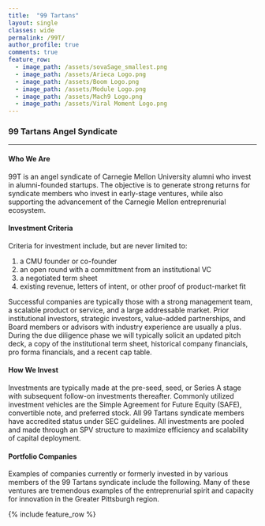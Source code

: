 ```yaml
---
title:  "99 Tartans"
layout: single
classes: wide
permalink: /99T/
author_profile: true
comments: true
feature_row:
  - image_path: /assets/sovaSage_smallest.png
  - image_path: /assets/Arieca Logo.png
  - image_path: /assets/Boom Logo.png
  - image_path: /assets/Module Logo.png
  - image_path: /assets/Mach9 Logo.png
  - image_path: /assets/Viral Moment Logo.png
---
```


### 99 Tartans Angel Syndicate
---
#### Who We Are
99T is an angel syndicate of Carnegie Mellon University alumni who invest in alumni-founded startups. The objective is to generate strong returns for syndicate members who invest in early-stage ventures, while also supporting the advancement of the Carnegie Mellon entreprenurial ecosystem.

#### Investment Criteria
Criteria for investment include, but are never limited to:
1. a CMU founder or co-founder
2. an open round with a committment from an institutional VC
3. a negotiated term sheet
4. existing revenue, letters of intent, or other proof of product-market fit

Successful companies are typically those with a strong management team, a scalable product or service, and a large addressable market. Prior institutional investors, strategic investors, value-added partnerships, and Board members or advisors with industry experience are usually a plus. During the due diligence phase we will typically solicit an updated pitch deck, a copy of the institutional term sheet, historical company financials, pro forma financials, and a recent cap table.

#### How We Invest
Investments are typically made at the pre-seed, seed, or Series A stage with subsequent follow-on investments thereafter. Commonly utilized investment vehicles are the Simple Agreement for Future Equity (SAFE), convertible note, and preferred stock.  All 99 Tartans syndicate members have accredited status under SEC guidelines. All investments are pooled and made through an SPV structure to maximize efficiency and scalability of capital deployment.

#### Portfolio Companies
Examples of companies currently or formerly invested in by various members of the 99 Tartans syndicate include the following. Many of these ventures are tremendous examples of the entreprenurial spirit and capacity for innovation in the Greater Pittsburgh region.

{% include feature_row %}
